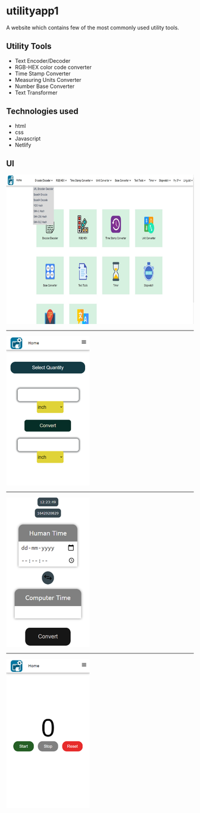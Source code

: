 # utilityapp1
A website which contains few of the most commonly used utility tools. 

## Utility Tools
- Text Encoder/Decoder
- RGB-HEX color code converter
- Time Stamp Converter
- Measuring Units Converter
- Number Base Converter
- Text Transformer

## Technologies used
- html
- css
- Javascript
- Netlify

## UI
<img src="/readmeimages/ua-ss1.jpg" height="400px"/>
<hr/>
<img src="/readmeimages/ua-ss2.png" height="400px"/>
<hr/>
<img src="/readmeimages/ua-ss3.png" height="400px"/>
<hr/>
<img src="/readmeimages/ua-ss4.png" height="400px"/>
